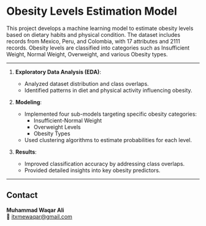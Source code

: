 # Obesity Levels Estimation Model

This project develops a machine learning model to estimate obesity levels based on dietary habits and physical condition. The dataset includes records from Mexico, Peru, and Colombia, with 17 attributes and 2111 records. Obesity levels are classified into categories such as Insufficient Weight, Normal Weight, Overweight, and various Obesity types.

---


1. **Exploratory Data Analysis (EDA)**:
   - Analyzed dataset distribution and class overlaps.
   - Identified patterns in diet and physical activity influencing obesity.

2. **Modeling**:
   - Implemented four sub-models targeting specific obesity categories:
     - Insufficient-Normal Weight
     - Overweight Levels
     - Obesity Types
   - Used clustering algorithms to estimate probabilities for each level.

3. **Results**:
   - Improved classification accuracy by addressing class overlaps.
   - Provided detailed insights into key obesity predictors.


---

## Contact

**Muhammad Waqar Ali**  
📧 [itxmewaqar@gmail.com](mailto:itxmewaqar@gmail.com)
